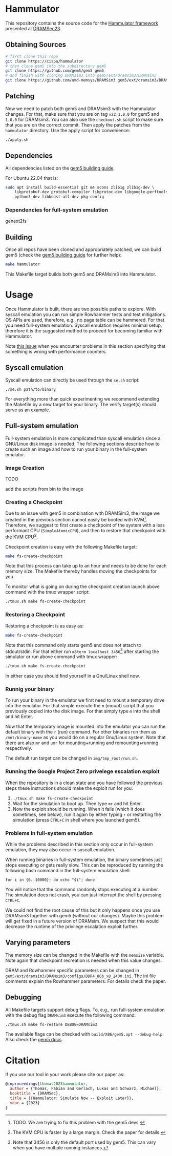 # Hammulator

This repository contains the source code for the [Hammulator framework](https://dramsec.ethz.ch/papers/hammulator.pdf) presented at [DRAMSec23](https://dramsec.ethz.ch/2023.html).

## Obtaining Sources

``` sh
# first clone this repo
git clone https://cispa/hammulator
# then clone gem5 into the subdirectory gem5
git clone https://github.com/gem5/gem5 gem5
# and finish with cloning DRAMsim3 into gem5/ext/dramsim3/DRAMsim3
git clone https://github.com/umd-memsys/DRAMSim3 gem5/ext/dramsim3/DRAMsim3
```

## Patching

Now we need to patch both gem5 and DRAMsim3 with the Hammulator changes.
For that, make sure that you are on tag `v22.1.0.0` for gem5 and `1.0.0` for DRAMsim3.
You can also use the `checkout.sh` script to make sure that you are on the correct commit.
Then apply the patches from the `hammulator` directory.
Use the apply script for convenience:

``` sh
./apply.sh
```

## Dependencies

All dependencies listed on the [gem5 building guide](https://www.gem5.org/documentation/general_docs/building).

For Ubuntu 22.04 that is:

``` sh
sudo apt install build-essential git m4 scons zlib1g zlib1g-dev \
    libprotobuf-dev protobuf-compiler libprotoc-dev libgoogle-perftools-dev \
    python3-dev libboost-all-dev pkg-config
```

### Dependencies for full-system emulation

genext2fs

## Building

Once all repos have been cloned and appropriately patched, we can build gem5 (check the [gem5 building guide](https://www.gem5.org/documentation/general_docs/building) for further help):

``` sh
make hammulator
```

This Makefile target builds both gem5 and DRAMsim3 into Hammulator.

# Usage

Once Hammulator is built, there are two possible paths to explore.
With syscall emulation you can run simple Rowhammer tests and test mitigations.
OS APIs are used, therefore, e.g., no page table can be hammered.
For that you need full-system emulation.
Syscall emulation requires minimal setup, therefore it is the suggested method to proceed for becoming familiar with Hammulator. 

Note [this issue](https://github.com/cispa/hammulator/issues/1) when you encounter problems in this section specifying that something is wrong with performance counters.

## Syscall emulation

Syscall emulation can directly be used through the `se.sh` script:
```
./se.sh path/to/binary
```

For everything more than quick experimenting we recommend extending the Makefile by a new target for your binary.
The verify target(s) should serve as an example.

## Full-system emulation

Full-system emulation is more complicated than syscall emulation since a GNU/Linux disk image is needed.
The following sections describe how to create such an image and how to run your binary in the full-system emulator.

### Image Creation

TODO

add the scripts from bin to the image

### Creating a Checkpoint

Due to an issue with gem5 in combination with DRAMSim3, the image we created in the previous section cannot easily be booted with KVM[^1].
Therefore, we suggest to first create a checkpoint of the system with a less performant CPU (`SimpleAtomicCPU`), and then to restore that checkpoint with the KVM CPU[^2].

Checkpoint creation is easy with the following Makefile target:

``` sh
make fs-create-checkpoint
```

Note that this process can take up to an hour and needs to be done for each memory size. 
The Makefile thereby handles moving the checkpoints for you.

To monitor what is going on during the checkpoint creation launch above command with the tmux wrapper script:
``` sh
./tmux.sh make fs-create-checkpoint
```

### Restoring a Checkpoint

Restoring a checkpoint is as easy as:

``` sh
make fs-create-checkpoint
```

Note that this command only starts gem5 and does not attach to stdout/stdin.
For that either run `m5term localhost 3456`[^3] after starting the simulator or run above command with tmux wrapper:

``` sh
./tmux.sh make fs-create-checkpoint
```

In either case you should find yourself in a Gnu/Linux shell now.

### Runnig your binary

To run your binary in the emulator we first need to mount a temporary drive into the emulator.
For that simple execute the `m` (mount) script that you previously copied into the disk image.
For that simply type `m` into the shell and hit Enter.

Now that the temporary image is mounted into the emulator you can run the default binary with the `r` (run) command.
For other binaries run them as `/mnt/binary-name` as you would do on a regular Gnu/Linux system.
Note that there are also `mr` and `umr` for mounting+running and remounting+running respectively.

The default run target can be changed in `img/tmp_root/run.sh`.

### Running the Google Project Zero privelege escalation exploit

When the repository is in a clean state and you have followed the previous steps these instructions should make the exploit run for you:
1. `./tmux.sh make fs-create-checkpoint`
2. Wait for the simulation to boot up.
   Then type `mr` and hit Enter.
3. Now the exploit should be running.
   When it fails (which it does sometimes, see below), run it again by either typing `r` or restarting the simulation (press `CTRL+C` in shell where you launched gem5).

### Problems in full-system emulation

While the problems described in this section only occur in full-system emulation, they may also occur in syscall emulation.

When running binaries in full-system emulation, the binary sometimes just stops executing or gets really slow.
This can be reproduced by running the following bash command in the full-system emulation shell:
```
for i in {0..10000}; do echo "$i"; done
```
You will notice that the command randomly stops executing at a number.
The simulation does not crash, you can just interrupt the shell by pressing `CTRL+C`.

We could not find the root cause of this but it only happens once you use DRAMsim3 together with gem5 (without our changes).
Maybe this problem will get fixed in a future version of DRAMsim.
We suspect that this would decrease the runtime of the privilege escalation exploit further.

## Varying parameters

The memory size can be changed in the Makefile with the `memsize` variable.
Note again that checkpoint recreation is needed when this value changes.

DRAM and Rowhammer specific parameters can be changed in `gem5/ext/dramsim3/DRAMsim3/configs/DDR4_8Gb_x8_2400.ini`.
The ini file comments explain the Rowhammer parameters.
For details check the paper.

## Debugging

All Makefile targets support debug flags.
To, e.g., run full-system emulation with the debug flag `DRAMsim3` execute the following command: 

``` sh
./tmux.sh make fs-restore DEBUG=DRAMsim3
```

The available flags can be checked with `build/X86/gem5.opt --debug-help`.
Also check the [gem5 docs](https://www.gem5.org/documentation/learning_gem5/part2/debugging).

# Citation

If you use our tool in your work please cite our paper as:

``` bibtex
@inproceedings{thomas2023hammulator,
  author = {Thomas, Fabian and Gerlach, Lukas and Schwarz, Michael},
  booktitle = {DRAMSec},
  title = {{Hammulator: Simulate Now -- Exploit Later}},
  year = {2023}
}
```

[^1]: TODO. We are trying to fix this problem with the gem5 devs.
[^2]: The KVM CPU is faster by a large margin. Check the paper for details.
[^3]: Note that 3456 is only the default port used by gem5. This can vary when you have multiple running instances.
